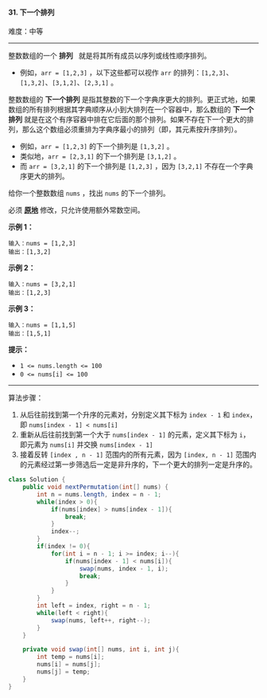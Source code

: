 #### 31. 下一个排列

难度：中等

---

整数数组的一个  **排列**   就是将其所有成员以序列或线性顺序排列。

*   例如，`arr = [1,2,3]` ，以下这些都可以视作 `arr` 的排列：`[1,2,3]`、`[1,3,2]`、`[3,1,2]`、`[2,3,1]` 。

整数数组的  **下一个排列**  是指其整数的下一个字典序更大的排列。更正式地，如果数组的所有排列根据其字典顺序从小到大排列在一个容器中，那么数组的  **下一个排列**  就是在这个有序容器中排在它后面的那个排列。如果不存在下一个更大的排列，那么这个数组必须重排为字典序最小的排列（即，其元素按升序排列）。

*   例如，`arr = [1,2,3]` 的下一个排列是 `[1,3,2]` 。
*   类似地，`arr = [2,3,1]` 的下一个排列是 `[3,1,2]` 。
*   而 `arr = [3,2,1]` 的下一个排列是 `[1,2,3]` ，因为 `[3,2,1]` 不存在一个字典序更大的排列。

给你一个整数数组 `nums` ，找出 `nums` 的下一个排列。

必须  **[原地](https://baike.baidu.com/item/%E5%8E%9F%E5%9C%B0%E7%AE%97%E6%B3%95)**  修改，只允许使用额外常数空间。

 **示例 1：** 

```
输入：nums = [1,2,3]
输出：[1,3,2]
```

 **示例 2：** 

```
输入：nums = [3,2,1]
输出：[1,2,3]
```

 **示例 3：** 

```
输入：nums = [1,1,5]
输出：[1,5,1]
```

 **提示：** 

*   `1 <= nums.length <= 100`
*   `0 <= nums[i] <= 100`

---

算法步骤：

1. 从后往前找到第一个升序的元素对，分别定义其下标为 `index - 1` 和 `index`，即 `nums[index - 1] < nums[i]`
2. 重新从后往前找到第一个大于 `nums[index - 1]` 的元素，定义其下标为 `i`， 即元素为 `nums[i]` 并交换 `nums[index - 1]`
3. 接着反转 `[index , n - 1]` 范围内的所有元素，因为 `[index, n - 1]` 范围内的元素经过第一步筛选后一定是非升序的，下一个更大的排列一定是升序的。

```Java
class Solution {
    public void nextPermutation(int[] nums) {
        int n = nums.length, index = n - 1;
        while(index > 0){
            if(nums[index] > nums[index - 1]){
                break;
            }
            index--;
        }
        if(index != 0){
            for(int i = n - 1; i >= index; i--){
                if(nums[index - 1] < nums[i]){
                    swap(nums, index - 1, i);
                    break;
                }
            }
        }
        int left = index, right = n - 1;
        while(left < right){
            swap(nums, left++, right--);
        }
    }

    private void swap(int[] nums, int i, int j){
        int temp = nums[i];
        nums[i] = nums[j];
        nums[j] = temp;
    }
}
```